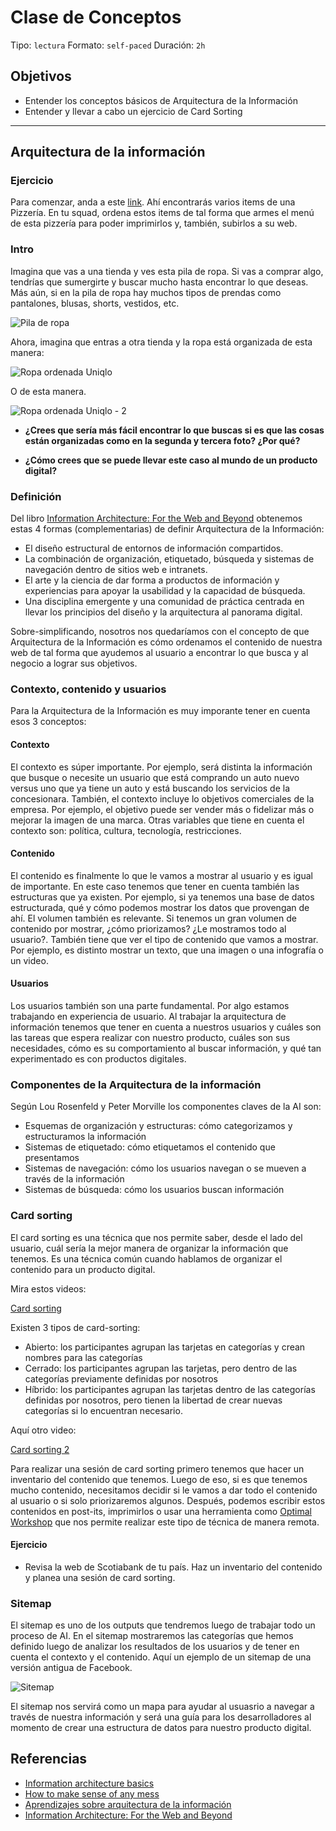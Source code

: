 # Clase de Conceptos

Tipo: `lectura`
Formato: `self-paced`
Duración: `2h`

## Objetivos

- Entender los conceptos básicos de Arquitectura de la Información
- Entender y llevar a cabo un ejercicio de Card Sorting

***

## Arquitectura de la información

### Ejercicio

Para comenzar, anda a este [link](https://docs.google.com/spreadsheets/d/1dALqHwNft1EkFfbeuoOhiC9R_jC0RrwfYdn2sosZyWw/edit?usp=sharing).
Ahí encontrarás varios items de una Pizzería. En tu squad, ordena estos items de
tal forma que armes el menú de esta pizzería para poder imprimirlos y, también,
subirlos a su web.

### Intro

Imagina que vas a una tienda y ves esta pila de ropa. Si vas a comprar algo,
tendrías que sumergirte y buscar mucho hasta encontrar lo que deseas. Más aún,
si en la pila de ropa hay muchos tipos de prendas como pantalones, blusas,
shorts, vestidos, etc.

![Pila de ropa](https://lh3.googleusercontent.com/PCPqvsj2QkC0PZAOw6KdYSzj7QN_Wm-GpkWfUTRjkwCscmHfG1NnJTiycXc3yu7bB7bID2R8HdHVcCWurvdfx19IIBrDh8Iek481U4WpyGFp3YAmLm7NCYcZTqsuYlpmEDIIzJM-QT8)

Ahora, imagina que entras a otra tienda y la ropa está organizada de esta
manera:

![Ropa ordenada Uniqlo](https://lh4.googleusercontent.com/Qcf7Urv949mGj9bCFTCQacINc288JN5IHt_DnNyIe3EfxaHQYLbUA-2C1PSC3lCQR3j42NK_SkmbPOYUyIDtnWN131Ht8GkdEIYfQbKaCOAhiEDdQ7vZ9ZZ2GJmOoJy4YStfTWvDbUI)

O de esta manera.

![Ropa ordenada Uniqlo - 2](https://lh4.googleusercontent.com/aB8MyzTtw5TX-Epf0ILNbwLjuDNgLTveXuK5S0loHmRw_xZbJsxV2khJPYwvVLZGEOXx_fxdKUEi2lNZbROXZPHy3zX_2WOIe4gkYrnJSG_6oL1FopmTo9w6WckaAeYaZT-a4e6VhxE)

- **¿Crees que sería más fácil encontrar lo que buscas si es que las cosas están
  organizadas como en la segunda y tercera foto? ¿Por qué?**

- **¿Cómo crees que se puede llevar este caso al mundo de un producto digital?**

### Definición

Del libro [Information Architecture: For the Web and Beyond](https://www.amazon.com/Information-Architecture-Beyond-Louis-Rosenfeld/dp/1491911689/ref=sr_1_1?ie=UTF8&qid=1519138195&sr=8-1&keywords=information+architecture&dpID=51gpnrSXHHL&preST=_SY291_BO1,204,203,200_QL40_&dpSrc=srch)
obtenemos estas 4 formas (complementarias) de definir Arquitectura de la
Información:

- El diseño estructural de entornos de información compartidos.
- La combinación de organización, etiquetado, búsqueda y sistemas de navegación
  dentro de sitios web e intranets.
- El arte y la ciencia de dar forma a productos de información y experiencias
  para apoyar la usabilidad y la capacidad de búsqueda.
- Una disciplina emergente y una comunidad de práctica centrada en llevar los
  principios del diseño y la arquitectura al panorama digital.

Sobre-simplificando, nosotros nos quedaríamos con el concepto de que
Arquitectura de la Información es cómo ordenamos el contenido de nuestra web
de tal forma que ayudemos al usuario a encontrar lo que busca y al negocio a
lograr sus objetivos.

### Contexto, contenido y usuarios

Para la Arquitectura de la Información es muy imporante tener en cuenta esos
3 conceptos:

#### Contexto

El contexto es súper importante. Por ejemplo, será distinta la información que
busque o necesite un usuario que está comprando un auto nuevo versus uno que
ya tiene un auto y está buscando los servicios de la concesionara. También,
el contexto incluye lo objetivos comerciales de la empresa. Por ejemplo, el
objetivo puede ser vender más o fidelizar más o mejorar la imagen de una marca.
Otras variables que tiene en cuenta el contexto son: política, cultura,
tecnología, restricciones.

#### Contenido

El contenido es finalmente lo que le vamos a mostrar al usuario y es igual de
importante. En este caso tenemos que tener en cuenta también las estructuras
que ya existen. Por ejemplo, si ya tenemos una base de datos estructurada, qué
y cómo podemos mostrar los datos que provengan de ahí. El volumen también es
relevante. Si tenemos un gran volumen de contenido por mostrar, ¿cómo
priorizamos? ¿Le mostramos todo al usuario?. También tiene que ver el tipo de
contenido que vamos a mostrar. Por ejemplo, es distinto mostrar un texto, que
una imagen o una infografía o un video.

#### Usuarios

Los usuarios también son una parte fundamental. Por algo estamos trabajando en
experiencia de usuario. Al trabajar la arquitectura de información tenemos que
tener en cuenta a nuestros usuarios y cuáles son las tareas que espera realizar
con nuestro producto, cuáles son sus necesidades, cómo es su comportamiento
al buscar información, y qué tan experimentado es con productos digitales.

### Componentes de la Arquitectura de la información

Según Lou Rosenfeld y Peter Morville los componentes claves de la AI son:

- Esquemas de organización y estructuras: cómo categorizamos y estructuramos la
  información
- Sistemas de etiquetado: cómo etiquetamos el contenido que presentamos
- Sistemas de navegación: cómo los usuarios navegan o se mueven a través de la
  información
- Sistemas de búsqueda: cómo los usuarios buscan información

### Card sorting

El card sorting es una técnica que nos permite saber, desde el lado del usuario,
cuál sería la mejor manera de organizar la información que tenemos. Es una
técnica común cuando hablamos de organizar el contenido para un producto
digital.

Mira estos videos:

[Card sorting](https://youtu.be/TbEfjaE94sU)

Existen 3 tipos de card-sorting:

- Abierto: los participantes agrupan las tarjetas en categorías y crean nombres
  para las categorías
- Cerrado: los participantes agrupan las tarjetas, pero dentro de las categorías
  previamente definidas por nosotros
- Híbrido: los participantes agrupan las tarjetas dentro de las categorías
  definidas por nosotros, pero tienen la libertad de crear nuevas categorías si
  lo encuentran necesario.

Aquí otro video:

[Card sorting 2](https://youtu.be/-icR4aA7j84)

Para realizar una sesión de card sorting primero tenemos que hacer un inventario
del contenido que tenemos. Luego de eso, si es que tenemos mucho contenido,
necesitamos decidir si le vamos a dar todo el contenido al usuario o si solo
priorizaremos algunos. Después, podemos escribir estos contenidos en post-its,
imprimirlos o usar una herramienta como [Optimal Workshop](http://optimalworkshop.com/)
que nos permite realizar este tipo de técnica de manera remota.

#### Ejercicio

- Revisa la web de Scotiabank de tu país. Haz un inventario del contenido y
  planea una sesión de card sorting.

### Sitemap

El sitemap es uno de los outputs que tendremos luego de trabajar todo un proceso
de AI. En el sitemap mostraremos las categorías que hemos definido luego de
analizar los resultados de los usuarios y de tener en cuenta el contexto y el
contenido. Aquí un ejemplo de un sitemap de una versión antigua de Facebook.

![Sitemap](https://lh3.googleusercontent.com/JnIcB_U6TAajcSyP2RJo1WRsGfHuBMxrWwEUMMjsglOa_6R57nxiEIngchCZWDkRkHB6VIfVo1y_4CnHlULAiI9AAFz99OVKFzmSXRwSfw32MDbjony8Y_diWXH_bxNxCEIQx0tYLtY)

El sitemap nos servirá como un mapa para ayudar al usuasrio a navegar a través
de nuestra información y será una guía para los desarrolladores al momento de
crear una estructura de datos para nuestro producto digital.

## Referencias

- [Information architecture basics](https://www.usability.gov/what-and-why/information-architecture.html)
- [How to make sense of any mess](https://vimeo.com/168194951)
- [Aprendizajes sobre arquitectura de la información](http://www.icrossing.com/la/ideas/aprendizajes-del-isa-2015-sobre-arquitectura-de-la-informaci%C3%B3n)
- [Information Architecture: For the Web and Beyond](https://www.amazon.com/Information-Architecture-Beyond-Louis-Rosenfeld/dp/1491911689/ref=sr_1_1?ie=UTF8&qid=1519138195&sr=8-1&keywords=information+architecture&dpID=51gpnrSXHHL&preST=_SY291_BO1,204,203,200_QL40_&dpSrc=srch)